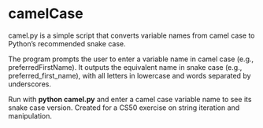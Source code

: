# camelCase

camel.py is a simple script that converts variable names from camel case to Python’s recommended snake case.

The program prompts the user to enter a variable name in camel case (e.g., preferredFirstName).
It outputs the equivalent name in snake case (e.g., preferred_first_name), with all letters in lowercase and words separated by underscores.

Run with **python camel.py** and enter a camel case variable name to see its snake case version.
Created for a CS50 exercise on string iteration and manipulation.